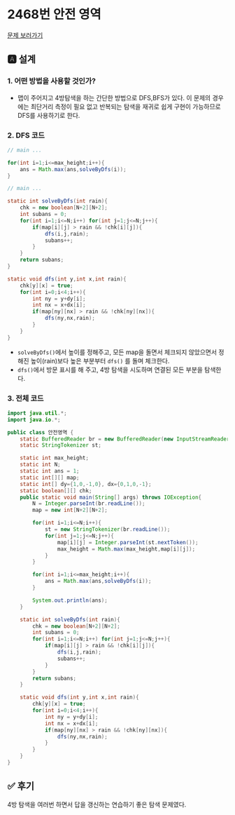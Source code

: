 # 2468번 안전 영역
[문제 보러가기](https://www.acmicpc.net/problem/2468)

## 🅰 설계

### 1. 어떤 방법을 사용할 것인가?
- 맵이 주어지고 4방탐색을 하는 간단한 방법으로 DFS,BFS가 있다. 이 문제의 경우에는 최단거리 측정이 필요 없고 반복되는 탐색을 재귀로 쉽게 구현이 가능하므로 DFS를 사용하기로 한다.

### 2. DFS 코드

```java
// main ...

for(int i=1;i<=max_height;i++){
    ans = Math.max(ans,solveByDfs(i));
}

// main ...

static int solveByDfs(int rain){
    chk = new boolean[N+2][N+2];
    int subans = 0;
    for(int i=1;i<=N;i++) for(int j=1;j<=N;j++){
        if(map[i][j] > rain && !chk[i][j]){
            dfs(i,j,rain);
            subans++;
        }
    }
    return subans;
}

static void dfs(int y,int x,int rain){
    chk[y][x] = true;
    for(int i=0;i<4;i++){
        int ny = y+dy[i];
        int nx = x+dx[i];
        if(map[ny][nx] > rain && !chk[ny][nx]){
            dfs(ny,nx,rain);
        }
    }
}
```
- `solveByDfs()`에서 높이를 정해주고, 모든 map을 돌면서 체크되지 않았으면서 정해진 높이(rain)보다 높은 부분부터 `dfs()` 를 돌며 체크한다.
- `dfs()`에서 방문 표시를 해 주고, 4방 탐색을 시도하며 연결된 모든 부분을 탐색한다.

### 3. 전체 코드

```java
import java.util.*;
import java.io.*;

public class 안전영역 {
    static BufferedReader br = new BufferedReader(new InputStreamReader(System.in));
    static StringTokenizer st;

    static int max_height;
    static int N;
    static int ans = 1;
    static int[][] map;
    static int[] dy={1,0,-1,0}, dx={0,1,0,-1};
    static boolean[][] chk;
    public static void main(String[] args) throws IOException{
        N = Integer.parseInt(br.readLine());
        map = new int[N+2][N+2];

        for(int i=1;i<=N;i++){
            st = new StringTokenizer(br.readLine());
            for(int j=1;j<=N;j++){
                map[i][j] = Integer.parseInt(st.nextToken());
                max_height = Math.max(max_height,map[i][j]);
            }
        }

        for(int i=1;i<=max_height;i++){
            ans = Math.max(ans,solveByDfs(i));
        }

        System.out.println(ans);
    }

    static int solveByDfs(int rain){
        chk = new boolean[N+2][N+2];
        int subans = 0;
        for(int i=1;i<=N;i++) for(int j=1;j<=N;j++){
            if(map[i][j] > rain && !chk[i][j]){
                dfs(i,j,rain);
                subans++;
            }
        }
        return subans;
    }

    static void dfs(int y,int x,int rain){
        chk[y][x] = true;
        for(int i=0;i<4;i++){
            int ny = y+dy[i];
            int nx = x+dx[i];
            if(map[ny][nx] > rain && !chk[ny][nx]){
                dfs(ny,nx,rain);
            }
        }
    }
}

```

## ✅ 후기
4방 탐색을 여러번 하면서 답을 갱신하는 연습하기 좋은 탐색 문제였다.